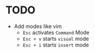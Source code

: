 # TODO

- Add modes like vim
    - `Esc` activates `Command` Mode
    - `Esc + v` starts `visual` mode
    - `Esc + i` starts `insert` mode
